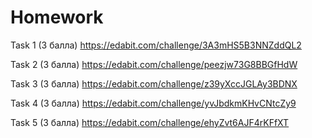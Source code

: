 # Homework

Task 1 (3 балла) https://edabit.com/challenge/3A3mHS5B3NNZddQL2

Task 2 (3 балла) https://edabit.com/challenge/peezjw73G8BBGfHdW

Task 3 (3 балла) https://edabit.com/challenge/z39yXccJGLAy3BDNX

Task 4 (3 балла) https://edabit.com/challenge/yvJbdkmKHvCNtcZy9

Task 5 (3 балла) https://edabit.com/challenge/ehyZvt6AJF4rKFfXT
